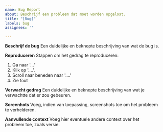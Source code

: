 ```yaml
---
name: Bug Report
about: Beschrijf een probleem dat moet worden opgelost.
title: "[Bug]"
labels: bug
assignees: ''

---
```


**Beschrijf de bug**
Een duidelijke en beknopte beschrijving van wat de bug is.

**Reproduceren**
Stappen om het gedrag te reproduceren:
1. Ga naar '...'
2. Klik op '....'.
3. Scroll naar beneden naar '....'
4. Zie fout

**Verwacht gedrag**
Een duidelijke en beknopte beschrijving van wat je verwachtte dat er zou gebeuren.

**Screenhots**
Voeg, indien van toepassing, screenshots toe om het probleem te verhelderen.

**Aanvullende context**
Voeg hier eventuele andere context over het probleem toe, zoals versie.
